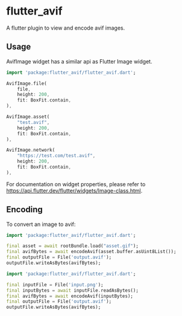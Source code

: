 # flutter_avif

A flutter plugin to view and encode avif images.

## Usage

AvifImage widget has a similar api as Flutter Image widget.

```dart
import 'package:flutter_avif/flutter_avif.dart';

AvifImage.file(
    file,
    height: 200,
    fit: BoxFit.contain,
),

AvifImage.asset(
    "test.avif",
    height: 200,
    fit: BoxFit.contain,
),

AvifImage.network(
    "https://test.com/test.avif",
    height: 200,
    fit: BoxFit.contain,
),
```
For documentation on widget properties, please refer to <https://api.flutter.dev/flutter/widgets/Image-class.html>.

## Encoding

To convert an image to avif:

```dart
import 'package:flutter_avif/flutter_avif.dart';

final asset = await rootBundle.load("asset.gif");
final avifBytes = await encodeAvif(asset.buffer.asUint8List());
final outputFile = File('output.avif');
outputFile.writeAsBytes(avifBytes);
```
```dart
import 'package:flutter_avif/flutter_avif.dart';

final inputFile = File('input.png');
final inputBytes = await inputFile.readAsBytes();
final avifBytes = await encodeAvif(inputBytes);
final outputFile = File('output.avif');
outputFile.writeAsBytes(avifBytes);
```
